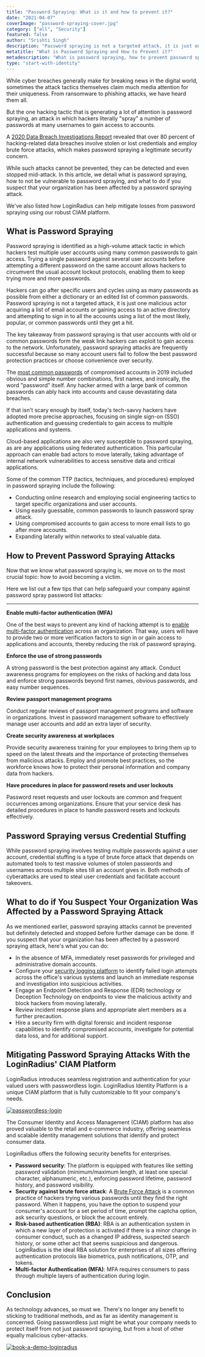 ```yaml
---
title: "Password Spraying: What is it and how to prevent it?"
date: "2021-04-07"
coverImage: "password-spraying-cover.jpg"
category: ["all", "Security"]
featured: false
author: "Srishti Singh"
description: "Password spraying is not a targeted attack, it is just one malicious actor acquiring a list of email accounts or gaining access to an active directory and attempting to sign in to all the accounts using a list of the most likely, popular, or common passwords until they get a hit. In this article, we detail what is password spraying, how to not be vulnerable to password spraying."
metatitle: "What is Password Spraying and How to Prevent it?"
metadescription: "What is password spraying, how to prevent password spraying, and what to do if you suspect that your organization has been affected by a password spraying attack."
type: "start-with-identity"
---
```


While cyber breaches generally make for breaking news in the digital world, sometimes the attack tactics themselves claim much media attention for their uniqueness. From ransomware to phishing attacks, we have heard them all.

But the one hacking tactic that is generating a lot of attention is password spraying, an attack in which hackers literally "spray" a number of passwords at many usernames to gain access to accounts.

A [2020 Data Breach Investigations Report](https://enterprise.verizon.com/resources/reports/dbir/) revealed that over 80 percent of hacking-related data breaches involve stolen or lost credentials and employ brute force attacks, which makes password spraying a legitimate security concern.

While such attacks cannot be prevented, they can be detected and even stopped mid-attack. In this article, we detail what is password spraying, how to not be vulnerable to password spraying, and what to do if you suspect that your organization has been affected by a password spraying attack.

We've also listed how LoginRadius can help mitigate losses from password spraying using our robust CIAM platform.

## What is Password Spraying

Password spraying is identified as a high-volume attack tactic in which hackers test multiple user accounts using many common passwords to gain access. Trying a single password against several user accounts before attempting a different password on the same account allows hackers to circumvent the usual account lockout protocols, enabling them to keep trying more and more passwords.

Hackers can go after specific users and cycles using as many passwords as possible from either a dictionary or an edited list of common passwords. Password spraying is not a targeted attack, it is just one malicious actor acquiring a list of email accounts or gaining access to an active directory and attempting to sign in to all the accounts using a list of the most likely, popular, or common passwords until they get a hit.

The key takeaway from password spraying is that user accounts with old or common passwords form the weak link hackers can exploit to gain access to the network. Unfortunately, password spraying attacks are frequently successful because so many account users fail to follow the best password protection practices or choose convenience over security.

The [most common passwords](https://www.loginradius.com/blog/start-with-identity/2019/12/worst-passwords-list-2019/) of compromised accounts in 2019 included obvious and simple number combinations, first names, and ironically, the word "password" itself. Any hacker armed with a large bank of common passwords can ably hack into accounts and cause devastating data breaches.

If that isn't scary enough by itself, today's tech-savvy hackers have adopted more precise approaches, focusing on single sign-on (SSO) authentication and guessing credentials to gain access to multiple applications and systems.

Cloud-based applications are also very susceptible to password spraying, as are any applications using federated authentication. This particular approach can enable bad actors to move laterally, taking advantage of internal network vulnerabilities to access sensitive data and critical applications.

Some of the common TTP (tactics, techniques, and procedures) employed in password spraying include the following:

- Conducting online research and employing social engineering tactics to target specific organizations and user accounts.
- Using easily guessable, common passwords to launch password spray attack.
- Using compromised accounts to gain access to more email lists to go after more accounts.
- Expanding laterally within networks to steal valuable data.

## How to Prevent Password Spraying Attacks

Now that we know what password spraying is, we move on to the most crucial topic: how to avoid becoming a victim.

Here we list out a few tips that can help safeguard your company against password spray password list attacks:

---

**Enable multi-factor authentication (MFA)**

One of the best ways to prevent any kind of hacking attempt is to [enable multi-factor authentication](https://www.loginradius.com/resource/buyers-guide-to-multi-factor-authentication/) across an organization. That way, users will have to provide two or more verification factors to sign in or gain access to applications and accounts, thereby reducing the risk of password spraying.

**Enforce the use of strong passwords**

A strong password is the best protection against any attack. Conduct awareness programs for employees on the risks of hacking and data loss and enforce strong passwords beyond first names, obvious passwords, and easy number sequences.

**Review passport management programs**

Conduct regular reviews of passport management programs and software in organizations. Invest in password management software to effectively manage user accounts and add an extra layer of security.

**Create security awareness at workplaces**

Provide security awareness training for your employees to bring them up to speed on the latest threats and the importance of protecting themselves from malicious attacks. Employ and promote best practices, so the workforce knows how to protect their personal information and company data from hackers.

**Have procedures in place for password resets and user lockouts**

Password reset requests and user lockouts are common and frequent occurrences among organizations. Ensure that your service desk has detailed procedures in place to handle password resets and lockouts effectively.

## Password Spraying versus Credential Stuffing

While password spraying involves testing multiple passwords against a user account, credential stuffing is a type of brute force attack that depends on automated tools to test massive volumes of stolen passwords and usernames across multiple sites till an account gives in. Both methods of cyberattacks are used to steal user credentials and facilitate account takeovers.

## What to do if You Suspect Your Organization Was Affected by a Password Spraying Attack

As we mentioned earlier, password spraying attacks cannot be prevented but definitely detected and stopped before further damage can be done. If you suspect that your organization has been affected by a password spraying attack, here's what you can do:

- In the absence of MFA, immediately reset passwords for privileged and administrative domain accounts.
- Configure your [security logging platform](https://www.loginradius.com/blog/start-with-identity/2020/12/login-security/) to identify failed login attempts across the office's various systems and launch an immediate response and investigation into suspicious activities.
- Engage an Endpoint Detection and Response (EDR) technology or Deception Technology on endpoints to view the malicious activity and block hackers from moving laterally.
- Review incident response plans and appropriate alert members as a further precaution.
- Hire a security firm with digital forensic and incident response capabilities to identify compromised accounts, investigate for potential data loss, and for additional support.

## Mitigating Password Spraying Attacks With the LoginRadius' CIAM Platform

LoginRadius introduces seamless registration and authentication for your valued users with passwordless login. LoginRadius Identity Platform is a unique CIAM platform that is fully customizable to fit your company's needs.

[![passwordless-login](passwordless-login.png)](https://www.loginradius.com/resource/loginradius-ciam-passwordless-login/)

The Consumer Identity and Access Management (CIAM) platform has also proved valuable to the retail and e-commerce industry, offering seamless and scalable identity management solutions that identify and protect consumer data.

LoginRadius offers the following security benefits for enterprises.

- **Password security**: The platform is equipped with features like setting password validation (minimum/maximum length, at least one special character, alphanumeric, etc.), enforcing password lifetime, password history, and password visibility.
- **Security against brute force attack**: A [Brute Force Attack](https://www.loginradius.com/blog/start-with-identity/2021/02/brute-force-lockout/) is a common practice of hackers trying various passwords until they find the right password. When it happens, you have the option to suspend your consumer's account for a set period of time, prompt the captcha option, ask security questions, or block the account entirely.
- **Risk-based authentication (RBA)**: RBA is an authentication system in which a new layer of protection is activated if there is a minor change in consumer conduct, such as a changed IP address, suspected search history, or some other act that seems suspicious and dangerous. LoginRadius is the ideal RBA solution for enterprises of all sizes offering authentication protocols like biometrics, push notifications, OTP, and tokens.
- **Multi-factor Authentication (MFA)**: MFA requires consumers to pass through multiple layers of authentication during login.

## Conclusion

As technology advances, so must we. There's no longer any benefit to sticking to traditional methods, and as far as identity management is concerned. Going passwordless just might be what your company needs to protect itself from not just password spraying, but from a host of other equally malicious cyber-attacks.

[![book-a-demo-loginradius](../assets/book-a-demo-loginradius.png)](https://www.loginradius.com/book-a-demo/)
